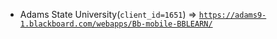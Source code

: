  - Adams State University(`client_id=1651`) => [`https://adams9-1.blackboard.com/webapps/Bb-mobile-BBLEARN/`](https://adams9-1.blackboard.com/webapps/Bb-mobile-BBLEARN/)
